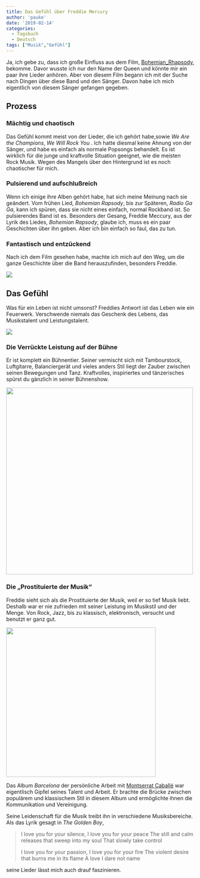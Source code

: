 ```yaml
---
title: Das Gefühl über Freddie Mercury
author: 'pauke'
date: '2019-02-14'
categories:
  - Tagsbuch
  - Deutsch
tags: ["Musik","Gefühl"]
---
```


Ja, ich gebe zu, dass ich große Einfluss aus dem Film, [Bohemian_Rhapsody](https://de.wikipedia.org/wiki/Bohemian_Rhapsody_(Film)), bekomme. Davor wusste ich nur den Name der Queen und könnte mir ein paar ihre Lieder anhören. Aber von diesem Film begann ich mit der Suche nach Dingen über diese Band und den Sänger. Davon habe ich mich eigentlich von diesem Sänger gefangen gegeben.

## Prozess
### Mächtig und  chaotisch

Das Gefühl kommt meist von der Lieder, die ich gehört habe,sowie *We Are the Champions*, *We Will Rock You* . Ich hatte diesmal keine Ahnung von der Sänger, und habe es einfach als normale Popsongs behandelt. Es ist wirklich für die junge und kraftvolle Situation geeignet, wie die meisten Rock Musik. Wegen des Mangels über den Hintergrund ist es noch chaotischer für mich.

### Pulsierend und aufschlußreich

Wenn ich einige ihre Alben gehört habe, hat sich meine Meinung nach sie  geändert. Vom frühen Lied, *Bohemian Rapsody*, bis zur Späteren, *Radio Ga Ga*,  kann ich spüren, dass sie nicht eines einfach, normal Rockband ist. So pulsierendes Band ist es.  Besonders der Gesang, Freddie Meccury, aus der Lyrik des Liedes, *Bohemian Rapsody*,  glaube ich, muss es ein paar Geschichten über ihn geben. Aber ich bin einfach so faul, das zu tun.

### Fantastisch und entzückend

Nach ich dem Film gesehen habe, machte ich mich auf den Weg, um die ganze Geschichte über die Band herauszufinden, besonders Freddie. 

![](https://upload.wikimedia.org/wikipedia/commons/3/3f/Queen_1984_0009.jpg)

## Das Gefühl 

Was für ein Leben ist nicht umsonst? Freddies Antwort ist das Leben wie ein Feuerwerk. Verschwende niemals das Geschenk des Lebens, das Musikstalent und Leistungstalent.

![](https://upload.wikimedia.org/wikipedia/commons/thumb/d/de/Denis_Bourez_-_Madame_Tussauds%2C_London_%288748155098%29.jpg/640px-Denis_Bourez_-_Madame_Tussauds%2C_London_%288748155098%29.jpg)

### Die Verrückte Leistung auf der Bühne

Er ist komplett ein Bühnentier. Seiner vermischt sich mit Tambourstock, Luftgitarre, Balanciergerät und vieles anders Stil liegt der Zauber zwischen seinen Bewegungen und Tanz. Kraftvolles, inspiriertes und tänzerisches spürst du gänzlich in seiner Bühnenshow.  

<img src="/./post/2019-02-14-Das_Gefühl_über_Freddie_Mercury_files/buehne.png" alt="" width="500px"/>

### Die „Prostituierte der Musik“

Freddie sieht sich als die Prostituierte der Musik, weil er so tief Musik liebt. Deshalb war er nie zufrieden mit seiner Leistung im Musikstil und der Menge. Von Rock, Jazz, bis zu klassisch, elektronisch, versucht und benutzt er ganz gut.

<img src="/./post/2019-02-14-Das_Gefühl_über_Freddie_Mercury_files/piano.png" alt="" width="400px"/>

Das Album *Barcelona* der persönliche Arbeit mit [Montserrat Caballé](https://de.wikipedia.org/wiki/Montserrat_Caball%C3%A9) war eigentlisch Gipfel seines Talent und Arbeit.  Er brachte die Brücke zwischen populärem und klassischem Stil in diesem Album und ermöglichte ihnen die Kommunikation und Vereinigung.

Seine Leidenschaft für die Musik treibt ihn in verschiedene Musiksbereiche. Als das Lyrik gesagt in *The Golden Boy*, 

> I love you for your silence, I love you for your peace
> The still and calm releases that sweep into my soul
> That slowly take control
>
> I love you for your passion, I love you for your fire
> The violent desire that burns me in its flame
> A love I dare not name

seine Lieder lässt mich auch drauf faszinieren. 



